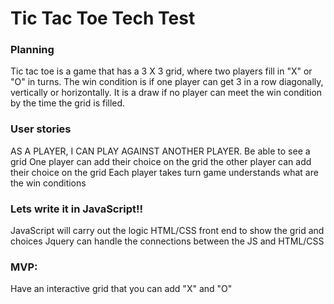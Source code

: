 # Tic Tac Toe Tech Test

### Planning

Tic tac toe is a game that has a 3 X 3 grid, where two players fill in "X" or "O" in turns.
The win condition is if one player can get 3 in a row diagonally, vertically or horizontally.
It is a draw if no player can meet the win condition by the time the grid is filled.

### User stories

AS A PLAYER, I CAN PLAY AGAINST ANOTHER PLAYER.
Be able to see a grid
One player can add their choice on the grid
the other player can add their choice on the grid
Each player takes turn
game understands what are the win conditions

### Lets write it in JavaScript!!

JavaScript will carry out the logic
HTML/CSS front end to show the grid and choices
Jquery can handle the connections between the JS and HTML/CSS

### MVP:

Have an interactive grid that you can add "X" and "O"

